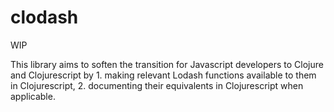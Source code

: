 # clodash
WIP

This library aims to soften the transition for Javascript developers to Clojure and Clojurescript by 1. making relevant Lodash functions available to them in Clojurescript, 2. documenting their equivalents in Clojurescript when applicable.
